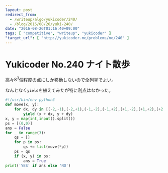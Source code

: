 ```yaml
---
layout: post
redirect_from:
  - /writeup/algo/yukicoder/240/
  - /blog/2016/08/26/yuki-240/
date: "2016-08-26T01:16:40+09:00"
tags: [ "competitive", "writeup", "yukicoder" ]
"target_url": [ "http://yukicoder.me/problems/no/240" ]
---
```


# Yukicoder No.240 ナイト散歩

高々$8^3$個程度の点にしか移動しないので全列挙でよい。

なんとなく`yield`を植えてみたが特に利点はなかった。

``` python
#!/usr/bin/env python3
def move(x, y):
    for dx, dy in [(-2,-1),(-2,+1),(-1,-2),(-1,+2),(+1,-2),(+1,+2),(+2,-1),(+2,+1)]:
        yield (x + dx, y + dy)
x, y = map(int,input().split())
ps = [(0,0)]
ans = False
for _ in range(3):
    qs = []
    for p in ps:
        qs += list(move(*p))
    ps = qs
    if (x, y) in ps:
        ans = True
print('YES' if ans else 'NO')
```
